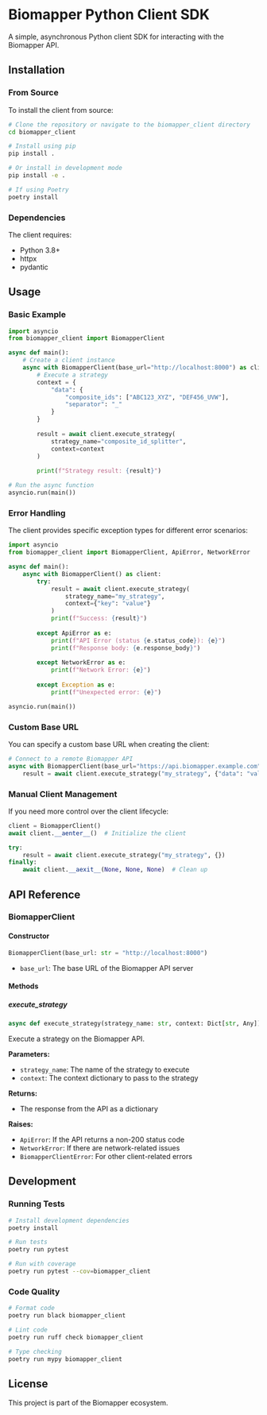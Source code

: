 # Biomapper Python Client SDK

A simple, asynchronous Python client SDK for interacting with the Biomapper API.

## Installation

### From Source

To install the client from source:

```bash
# Clone the repository or navigate to the biomapper_client directory
cd biomapper_client

# Install using pip
pip install .

# Or install in development mode
pip install -e .

# If using Poetry
poetry install
```

### Dependencies

The client requires:
- Python 3.8+
- httpx
- pydantic

## Usage

### Basic Example

```python
import asyncio
from biomapper_client import BiomapperClient

async def main():
    # Create a client instance
    async with BiomapperClient(base_url="http://localhost:8000") as client:
        # Execute a strategy
        context = {
            "data": {
                "composite_ids": ["ABC123_XYZ", "DEF456_UVW"],
                "separator": "_"
            }
        }
        
        result = await client.execute_strategy(
            strategy_name="composite_id_splitter",
            context=context
        )
        
        print(f"Strategy result: {result}")

# Run the async function
asyncio.run(main())
```

### Error Handling

The client provides specific exception types for different error scenarios:

```python
import asyncio
from biomapper_client import BiomapperClient, ApiError, NetworkError

async def main():
    async with BiomapperClient() as client:
        try:
            result = await client.execute_strategy(
                strategy_name="my_strategy",
                context={"key": "value"}
            )
            print(f"Success: {result}")
            
        except ApiError as e:
            print(f"API Error (status {e.status_code}): {e}")
            print(f"Response body: {e.response_body}")
            
        except NetworkError as e:
            print(f"Network Error: {e}")
            
        except Exception as e:
            print(f"Unexpected error: {e}")

asyncio.run(main())
```

### Custom Base URL

You can specify a custom base URL when creating the client:

```python
# Connect to a remote Biomapper API
async with BiomapperClient(base_url="https://api.biomapper.example.com") as client:
    result = await client.execute_strategy("my_strategy", {"data": "value"})
```

### Manual Client Management

If you need more control over the client lifecycle:

```python
client = BiomapperClient()
await client.__aenter__()  # Initialize the client

try:
    result = await client.execute_strategy("my_strategy", {})
finally:
    await client.__aexit__(None, None, None)  # Clean up
```

## API Reference

### BiomapperClient

#### Constructor

```python
BiomapperClient(base_url: str = "http://localhost:8000")
```

- `base_url`: The base URL of the Biomapper API server

#### Methods

##### execute_strategy

```python
async def execute_strategy(strategy_name: str, context: Dict[str, Any]) -> Dict[str, Any]
```

Execute a strategy on the Biomapper API.

**Parameters:**
- `strategy_name`: The name of the strategy to execute
- `context`: The context dictionary to pass to the strategy

**Returns:**
- The response from the API as a dictionary

**Raises:**
- `ApiError`: If the API returns a non-200 status code
- `NetworkError`: If there are network-related issues
- `BiomapperClientError`: For other client-related errors

## Development

### Running Tests

```bash
# Install development dependencies
poetry install

# Run tests
poetry run pytest

# Run with coverage
poetry run pytest --cov=biomapper_client
```

### Code Quality

```bash
# Format code
poetry run black biomapper_client

# Lint code
poetry run ruff check biomapper_client

# Type checking
poetry run mypy biomapper_client
```

## License

This project is part of the Biomapper ecosystem.